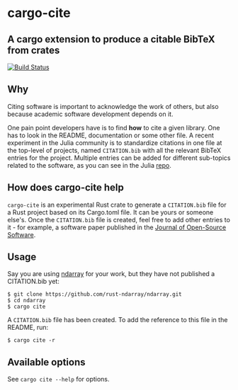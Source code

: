 # cargo-cite
## A cargo extension to produce a citable BibTeX from crates

[![Build Status](https://travis-ci.org/matbesancon/cargo-cite.svg?branch=master)](https://travis-ci.org/matbesancon/cargo-cite)

## Why

Citing software is important to acknowledge the work of others,
but also because academic software development depends on it.  

One pain point developers have is to find **how** to cite a given library.
One has to look in the README, documentation or some other file.
A recent experiment in the Julia community is to standardize
citations in one file at the top-level of projects, named `CITATION.bib`
with all the relevant BibTeX entries for the project.
Multiple entries can be added for different sub-topics related to the
software, as you can see in the Julia [repo](https://github.com/JuliaLang/julia/blob/master/CITATION.bib).

## How does cargo-cite help

`cargo-cite` is an experimental Rust crate to generate a
`CITATION.bib` file for a Rust project based on its Cargo.toml file.
It can be yours or someone else's. Once the `CITATION.bib` file is created,
feel free to add other entries to it - for example, a software paper
published in the [Journal of Open-Source Software](http://joss.theoj.org).

## Usage

Say you are using [ndarray](https://github.com/rust-ndarray/ndarray.git)
for your work, but they have not published a CITATION.bib yet:

```
$ git clone https://github.com/rust-ndarray/ndarray.git
$ cd ndarray
$ cargo cite
```

A `CITATION.bib` file has been created. To add the reference to this file
in the README, run:

```
$ cargo cite -r
```

## Available options

See `cargo cite --help` for options.

